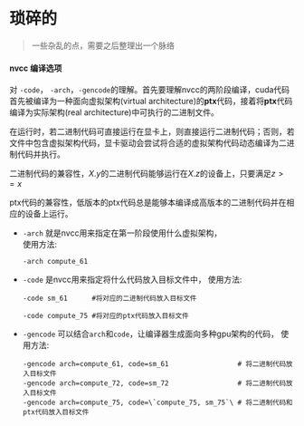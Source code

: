 # 琐碎的
> 一些杂乱的点，需要之后整理出一个脉络

#### nvcc 编译选项
对 `-code`， `-arch`，`-gencode`的理解。首先要理解nvcc的两阶段编译，cuda代码首先被编译为一种面向虚拟架构(virtual architecture)的**ptx**代码，接着将**ptx**代码编译为实际架构(real architecture)中可执行的二进制文件。

在运行时，若二进制代码可直接运行在显卡上，则直接运行二进制代码；否则，若文件中包含虚拟架构代码，显卡驱动会尝试将合适的虚拟架构代码动态编译为二进制代码并执行。

二进制代码的兼容性，$X.y$的二进制代码能够运行在$X.z$的设备上，只要满足$z>=x$

ptx代码的兼容性，低版本的ptx代码总是能够本编译成高版本的二进制代码并在相应的设备上运行。

- `-arch` 就是nvcc用来指定在第一阶段使用什么虚拟架构，  
   使用方法:
   ```
   -arch compute_61
   ```
- `-code` 是nvcc用来指定将什么代码放入目标文件中，
   使用方法:
   ```
   -code sm_61      #将对应的二进制代码放入目标文件

   -code compute_75 #将对应的ptx代码放入目标文件
   ```
- `-gencode` 可以结合`arch`和`code`，让编译器生成面向多种gpu架构的代码，
   使用方法:
   ```
   -gencode arch=compute_61, code=sm_61                 # 将二进制代码放入目标文件
   -gencode arch=compute_72, code=sm_72                 # 将二进制代码放入目标文件
   -gencode arch=compute_75, code=\`compute_75, sm_75`\ # 将二进制代码和ptx代码放入目标文件
   ```
